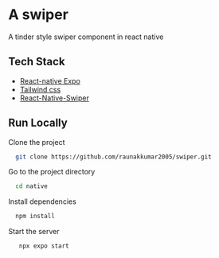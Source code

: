 
# A swiper

A tinder style swiper component in react native






## Tech Stack

 - [React-native Expo](https://expo.dev/)
 - [Tailwind css](https://tailwindcss.com/)
 - [React-Native-Swiper](https://www.npmjs.com/package/react-native-deck-swiper)


## Run Locally

Clone the project

```bash
  git clone https://github.com/raunakkumar2005/swiper.git
```

Go to the project directory

```bash
  cd native
```

Install dependencies

```bash
  npm install
```

Start the server

```bash
   npx expo start
```

